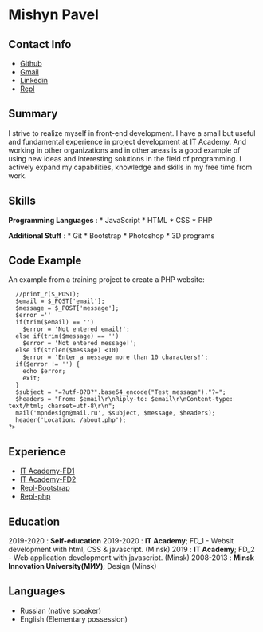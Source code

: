 Mishyn Pavel
================
Contact Info
----------------
* [Github](https://github.com/MishynPavel)
* [Gmail](mishynpn@gmail.com)
* [Linkedin](https://www.linkedin.com/in/pavel-mishyn-a59b161a9)
* [Repl](https://repl.it/@PavelMishyn)

Summary
----------------
I strive to realize myself in front-end development. I have a small but useful and fundamental experience in project development at IT Academy. And working in other organizations and in other areas is a good example of using new ideas and interesting solutions in the field of programming. I actively expand my capabilities, knowledge and skills in my free time from work.

Skills
----------------
**Programming Languages**
:
	* JavaScript
	* HTML
	* CSS
	* PHP
	
**Additional Stuff**
:
	* Git
	* Bootstrap
	* Photoshop
        * 3D programs


Code Example
----------------
An example from a training project to create a PHP website:
```<?php
  //print_r($_POST);
  $email = $_POST['email'];
  $message = $_POST['message'];
  $error =''
  if(trim($email) == '')
    $error = 'Not entered email!';
  else if(trim($message) == '')
    $error = 'Not entered message!';
  else if(strlen($message) <10)
    $error = 'Enter a message more than 10 characters!';
  if($error != '') {
    echo $error;
    exit;
  }
  $subject = "=?utf-8?B?".base64_encode("Test message")."?=";
  $headers = "From: $email\r\nRiply-to: $email\r\nContent-type: text/html; charset=utf-8\r\n";
  mail('mpndesign@mail.ru', $subject, $message, $headers);
  header('Location: /about.php');
?>
```

Experience
----------------
* [IT Academy-FD1](https://FD1projectSmallFish.pavelmishyn.repl.co)
* [IT Academy-FD2](https://FD2projectColoring.pavelmishyn.repl.co)
* [Repl-Bootstrap](https://Bootstrap.pavelmishyn.repl.co)
* [Repl-php](https://PHPsite.pavelmishyn.repl.co)

Education
----------------
2019-2020
:   **Self-education**
2019-2020
:   **IT Academy**; FD_1 - Websit development with html, CSS & javascript. (Minsk)
2019
:   **IT Academy**; FD_2 - Web application development with javascript. (Minsk)
2008-2013
:   **Minsk Innovation University(МИУ)**; Design (Minsk)

Languages
----------------
* Russian (native speaker)
* English (Elementary possession)
